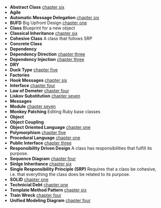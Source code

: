 * **Abstract Class** [chapter six]((https://github.com/jplatta/practice_coding/blob/master/practical_ood_in_ruby/chap_six/notes.md))
* **Agile**
* **Automatic Message Delegation** [chapter six](https://github.com/jplatta/practice_coding/blob/master/practical_ood_in_ruby/chap_six/notes.md)
* **BUFD** Big Upfront Design [chapter one](https://github.com/jplatta/practice_coding/blob/master/practical_ood_in_ruby/chap_one/notes.md)
* **Class** Blueprint for a new object
* **Classical Inheritance** [chapter six](https://github.com/jplatta/practice_coding/blob/master/practical_ood_in_ruby/chap_six/notes.md)
* **Cohesive Class** A class that follows SRP
* **Concrete Class**
* **Dependency**
* **Dependency Direction** [chapter three](https://github.com/jplatta/practice_coding/blob/master/practical_ood_in_ruby/chap_three/notes.md)
* **Dependency Injection** [chapter three](https://github.com/jplatta/practice_coding/blob/master/practical_ood_in_ruby/chap_three/notes.md)
* **DRY**
* **Duck Type** [chapter five](https://github.com/jplatta/practice_coding/blob/master/practical_ood_in_ruby/chap_five/notes.md)
* **Factories**
* **Hook Messages** [chapter six](https://github.com/jplatta/practice_coding/blob/master/practical_ood_in_ruby/chap_six/notes.md)
* **Interface** [chapter four](https://github.com/jplatta/practice_coding/blob/master/practical_ood_in_ruby/chap_four/notes.md)
* **Law of Demeter** [chapter four](https://github.com/jplatta/practice_coding/blob/master/practical_ood_in_ruby/chap_five/notes.md)
* **Liskov Substitution** [chapter seven](https://github.com/jplatta/practice_coding/blob/master/practical_ood_in_ruby/chap_seven/notes.md)
* **Messages**
* **Module** [chapter seven](https://github.com/jplatta/practice_coding/blob/master/practical_ood_in_ruby/chap_seven/notes.md)
* **Monkey Patching** Editing Ruby base classes
* **Object** 
* **Object Coupling**
* **Object Oriented Language** [chapter one](https://github.com/jplatta/practice_coding/blob/master/practical_ood_in_ruby/chap_one/notes.md)
* **Polymorphism** [chapter five](https://github.com/jplatta/practice_coding/blob/master/practical_ood_in_ruby/chap_five/notes.md)
* **Procedural Language** [chapter one](https://github.com/jplatta/practice_coding/blob/master/practical_ood_in_ruby/chap_one/notes.md)
* **Public Interface** [chapter three](https://github.com/jplatta/practice_coding/blob/master/practical_ood_in_ruby/chap_three/notes.md)
* **Responsibility Driven Design** A class has responsibilities that fulfill its purpose.
* **Sequence Diagram** [chapter four](https://github.com/jplatta/practice_coding/blob/master/practical_ood_in_ruby/chap_four/notes.md)
* **Sinlge Inheritance** [chapter six]((https://github.com/jplatta/practice_coding/blob/master/practical_ood_in_ruby/chap_six/notes.md))
* **Single Responsibility Principle (SRP)** Requires that a class be cohesive, i.e. that everything the class does be related to its purpose.
* **SOLID** [chapter one](https://github.com/jplatta/practice_coding/blob/master/practical_ood_in_ruby/chap_one/notes.md)
* **Technicial Debt** [chapter one](https://github.com/jplatta/practice_coding/blob/master/practical_ood_in_ruby/chap_one/notes.md)
* **Template Method Pattern** [chapter six](https://github.com/jplatta/practice_coding/blob/master/practical_ood_in_ruby/chap_six/notes.md)
* **Train Wreck** [chapter four](https://github.com/jplatta/practice_coding/blob/master/practical_ood_in_ruby/chap_four/notes.md)
* **Unified Modeling Diagram** [chapter four](https://github.com/jplatta/practice_coding/blob/master/practical_ood_in_ruby/chap_four/notes.md)

